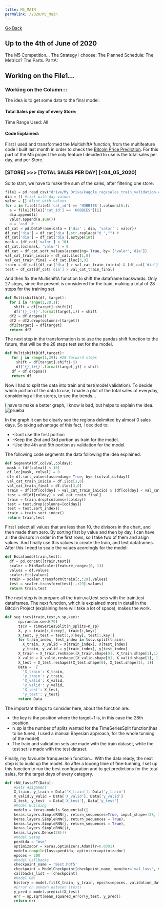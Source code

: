 ```yaml
---
title: M5_MAIN
permalink: /2020/M5_Main
---
```

[Go Back](https://paulb86uk.github.io/PP_ART.github.io/)

## Up to the 4th of June of 2020

The M5 Competition...
The Strategy I choose:
The Planned Schedule:
The Metrics?
The Parts.
PartA: 
## Working on the File1...
### Working on the Column:::

The idea is to get some data to the final model:
#### Total Sales per day of every Store: 
Time Range Used: All

#### Code Explained:
First I used and transformed the MultishiftA function, from the multifeature code I built last month in order to check the [Bitcoin Price Prediction](https://medium.com/@PP_ART/time-series-forecasting-neural-networks-2ecd302a3e02). For this part of the M5 project the only feature I decided to use is the total sales per day, and per Store.

### [STORE] >>> [TOTAL SALES PER DAY]  [<04_05_2020]

So to start, we have to make the sum of the sales, after filtering one store:
```python
file1 = pd.read_csv("drive/My Drive/kaggle_reg/sales_train_validation.csv") 
dia = [] #list with day values
valor = [] #list with values
for i in file1[file1['cat_id'] == 'HOBBIES'].columns[6:]: 
  a = file1[file1['cat_id'] == 'HOBBIES'][i] 
  dia.append(i)
  valor.append(a.sum()) 
  a = 'asd' #
df_cat = pd.DataFrame(data = {'dia' : dia, 'valor' : valor}) 
df_cat['dia'] = df_cat['dia'].str.replace("d_","") #
df_cat['dia'] = df_cat['dia'].astype(int)  
mask = (df_cat['valor'] < 10) 
df_cat.loc[mask, 'valor'] = 0 
df_cat = df_cat.sort_values(ascending= True, by= ['valor','dia']) 
val_cat_train_inicio = df_cat.iloc[1,0] 
val_cat_train_final = df_cat.iloc[3,0] 
train = df_cat[(df_cat['dia'] > val_cat_train_inicio) & (df_cat['dia'] < val_cat_train_final)]
test = df_cat[df_cat['dia'] > val_cat_train_final] 
```

And then fix the MultishiftA function to shift the dataframe backwards. Only 27 steps, since the present is considered for the train, making a total of 28 steps for the training set.
```python
def MultishiftA(df, target):
  for i in range(1,28,1): 
    shift = df[target].shift(i)
    df['{}_t-{}'.format(target,i)] = shift 
  df2 = df.dropna() 
  df2 = df2.drop(columns=[target])
  df2[target] = df[target]
  return df2
 ```
 
 The next step in the transformation is to use the pandas shift function to the future, that will be the 28 steps test set for the model.
 ```python
 def MultishiftB(df,target):
    for j in range(1,29): #28 forward steps
      shift = df[target].shift(-j) 
      df['{}_t+{}'.format(target,j)] = shift 
    df = df.dropna()
    return df
  ```
 Now I had to split the data into train and test(model validation). To decide which portion of the data to use, I made a plot of the total sales of everyday, considering all the stores, to see the trends...
 
  I have to make a better graph, I know is bad, but helps to explain the idea.
  ![prueba](https://paulb86uk.github.io/PP_ART.github.io/2020/Total_Ventas.png)
  
  In the graph it can be clearly see the regions delimited by almost 0 sales days.
  So taking advantage of this fact, I decided to:
  
*   -Dont use the first portion
*   -Keep the 2nd and 3rd portion as train for the model.
*   -Use the 4th and 5th portion as validation for the model.

The following code segments the data following the idea explained.
 
 ```python
 def SegmentA(df,colval,colday):
  mask = (df[colval] < 10)
  df.loc[mask, colval] = 0
  df= df.sort_values(ascending= True, by= [colval,colday]) 
  val_cat_train_inicio = df.iloc[1,0]
  val_cat_train_final = df.iloc[3,0]
  train = df[(df[colday] > val_cat_train_inicio) & (df[colday] < val_cat_train_final)]
  test = df[df[colday] > val_cat_train_final]
  train = train.drop(columns=[colday])
  test = test.drop(columns=[colday])
  test = test.sort_index()
  train = train.sort_index()
  return train,test
```
First I select all values that are less than 10, the divisors in the chart, and then made them zero. By sorting first by value and then by day, I can have all the divisors in order in the first rows, so I take two of them and asign values. And finally use this values to create the train, and test dataframes. After this I need to scale the values acordingly for the model:

```python
def Escalando(train,test):
  df = pd.concat([train,test])
  scaler = MinMaxScaler(feature_range=(0, 1))
  values = df.values
  scaler.fit(values)
  train = scaler.transform(train[:,:29].values)
  test = scaler.transform(test[:,:29].values)
  return train,test
 ```
The next step is to prepare all the train,val,test sets with the train,test dataframes. The next function, which is explained more in detail in the Bitcoin Project (explaining here will take a lot of space), makes the work.
```python
def seg_tscv(train,test,n_sp,key):
      np.random.seed(79)
      tscv = TimeSeriesSplit(n_splits=n_sp) 
      X, y = train[:,0:key], train[:,key:] 
      X_test, y_test = test[:,0:key], test[:,key:] 
      for train_index, test_index in tscv.split(train):
        X_train, X_valid = X[train_index], X[test_index]
        y_train, y_valid = y[train_index], y[test_index]
      X_train = X_train.reshape((X_train.shape[0], X_train.shape[1],1))
      X_valid = X_valid.reshape((X_valid.shape[0], X_valid.shape[1], 1))
      X_test = X_test.reshape((X_test.shape[0], X_test.shape[1], 1))
      Data =  {
        'X_train': X_train, 
        'y_train': y_train,
        'X_valid': X_valid,
        'y_valid': y_valid,
        'X_test': X_test,
        'y_test': y_test}
      return Data
 ```
 The important things to consider here, about the function are:
 *  the key is the position where the target+1 is, in this case the 28th position.
 *  n_sp is the number of splits wanted for the TimeSeriesSplit function(has to be tuned, I used a manual Bayesian approach, for the whole tunning of the model)
 *  The train and validation sets are made with the train dataset, while the test set is made with the test dataset.
   
Finally, my favourite franquestein function... With the data ready, the next step is to build up the model. So after a looong time of fine-tunning, I set up this function to run the best configuration and to get predictions for the total sales, for the target days of every category.

```python
def rNN_fastaFT(Data): 
    #Sets Asignment
    X_train, y_train = Data['X_train'], Data['y_train']
    X_valid,y_valid = Data['X_valid'], Data['y_valid']
    X_test, y_test  = Data['X_test'], Data['y_test']
    #Model Building
    modelo = keras.models.Sequential([
    keras.layers.SimpleRNN(j, return_sequences=True, input_shape=[28, 1]),
    keras.layers.SimpleRNN(j, return_sequences = True),
    keras.layers.SimpleRNN(j, return_sequences = True),
    keras.layers.SimpleRNN(j),
    keras.layers.Dense(28)])
    #Model Setup
    perdida = "mse"
    optimizador = keras.optimizers.Adam(lr=0.0001)
    modelo.compile(loss=perdida, optimizer=optimizador)
    epoces = 200
    #Model Callbacks
    checkpoint_name = 'Best.hdf5' 
    checkpoint = ModelCheckpoint(checkpoint_name, monitor='val_loss', verbose = 1, save_best_only = True, mode ='auto')
    callbacks_list = [checkpoint]
    #Model ON!
    history = model.fit(X_train, y_train, epochs=epoces, validation_data=(X_valid, y_valid), callbacks=callbacks_list)
    #Error on unkown dataset (test)
    y_pred = model.predict(X_test)
    err = np.sqrt(mean_squared_error(y_test, y_pred))
    return err
 ```
 


